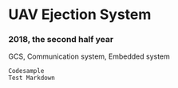 # UAV Ejection System

### 2018, the second half year


GCS, Communication system, Embedded system

`Codesample`<br>
`Test Markdown`
